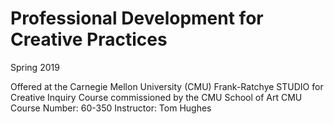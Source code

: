# Professional Development for Creative Practices
Spring 2019

Offered at the Carnegie Mellon University (CMU) Frank-Ratchye STUDIO for Creative Inquiry
Course commissioned by the CMU School of Art
CMU Course Number: 60-350
Instructor: Tom Hughes
